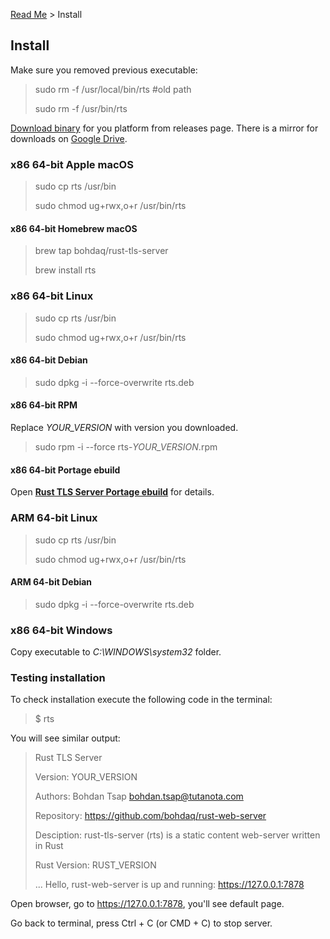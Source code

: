 [Read Me](README.md) > Install

## Install

Make sure you removed previous executable:

> sudo rm -f /usr/local/bin/rts #old path
>
> sudo rm -f /usr/bin/rts
> 
[Download binary](https://github.com/bohdaq/rust-tls-server/releases) for you platform from releases page.
There is a mirror for downloads on [Google Drive](https://drive.google.com/drive/folders/1m0GyfvSaKROutjWeVLg23VBCbqZn7OkW?usp=share_link).
### x86 64-bit Apple macOS
> sudo cp rts /usr/bin
>
> sudo chmod ug+rwx,o+r /usr/bin/rts
#### x86 64-bit Homebrew macOS
> brew tap bohdaq/rust-tls-server
>
> brew install rts

### x86 64-bit Linux
> sudo cp rts /usr/bin
>
> sudo chmod ug+rwx,o+r /usr/bin/rts
#### x86 64-bit Debian
> sudo dpkg -i --force-overwrite rts.deb
#### x86 64-bit RPM
Replace _YOUR_VERSION_ with version you downloaded.
> sudo rpm -i --force rts-_YOUR_VERSION_.rpm
#### x86 64-bit Portage ebuild
Open **[Rust TLS Server Portage ebuild](https://github.com/bohdaq/rts-portage-ebuild)** for details.


### ARM 64-bit Linux
> sudo cp rts /usr/bin
>
> sudo chmod ug+rwx,o+r /usr/bin/rts
#### ARM 64-bit Debian
> sudo dpkg -i --force-overwrite rts.deb

### x86 64-bit Windows
Copy executable to _C:\WINDOWS\system32_ folder.


### Testing installation
To check installation execute the following code in the terminal:

> $ rts

You will see similar output:

> Rust TLS Server
>
> Version:       YOUR_VERSION
>
> Authors:       Bohdan Tsap <bohdan.tsap@tutanota.com>
>
> Repository:    https://github.com/bohdaq/rust-web-server
>
> Desciption:    rust-tls-server (rts) is a static content web-server written in Rust
>
> Rust Version:  RUST_VERSION
> 
> ...
> Hello, rust-web-server is up and running: https://127.0.0.1:7878


Open browser, go to https://127.0.0.1:7878, you'll see default page.

Go back to terminal, press Ctrl + C (or CMD + C) to stop server.